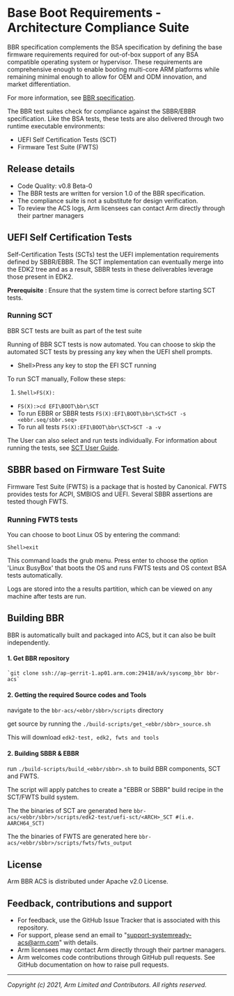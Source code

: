 # Base Boot Requirements - Architecture Compliance Suite
BBR specification complements the BSA specification by defining the base firmware requirements
required for out-of-box support of any BSA compatible operating system or hypervisor. These requirements are comprehensive enough
to enable booting multi-core ARM platforms while remaining minimal enough to allow for OEM and ODM innovation, and
market differentiation.

For more information, see [BBR specification](https://developer.arm.com/documentation/den0044/latest).

The BBR test suites check for compliance against the SBBR/EBBR specification. Like the BSA tests, these tests are also delivered through two runtime executable environments:
  - UEFI Self Certification Tests (SCT)
  - Firmware Test Suite (FWTS)

## Release details
- Code Quality: v0.8 Beta-0
- The BBR tests are written for version 1.0 of the BBR specification.
- The compliance suite is not a substitute for design verification.
- To review the ACS logs, Arm licensees can contact Arm directly through their partner managers

## UEFI Self Certification Tests
Self-Certification Tests (SCTs) test the UEFI implementation requirements defined by SBBR/EBBR. The SCT implementation can eventually merge into the EDK2 tree and as a result, SBBR tests in these deliverables leverage those present in EDK2.

**Prerequisite** : Ensure that the system time is correct before starting SCT tests.

### Running SCT
BBR SCT tests are built as part of the test suite <br />

Running of BBR SCT tests is now automated. You can choose to skip the automated SCT tests by pressing any key when the UEFI shell prompts.

- Shell>Press any key to stop the EFI SCT running

To run SCT manually, Follow these steps:


1. `Shell>FS(X):`
- `FS(X):>cd EFI\BOOT\bbr\SCT`
- To run EBBR or SBBR tests
 `FS(X):EFI\BOOT\bbr\SCT>SCT -s <ebbr.seq/sbbr.seq>`
 - To run all tests
 `FS(X):EFI\BOOT\bbr\SCT>SCT -a -v`
 

The User can also select and run tests individually. For information about running the tests, see [SCT User Guide](http://www.uefi.org/testtools).


## SBBR based on Firmware Test Suite
Firmware Test Suite (FWTS) is a package that is hosted by Canonical. FWTS provides tests for ACPI, SMBIOS and UEFI.
Several SBBR assertions are tested though FWTS.

### Running FWTS tests

You can choose to boot Linux OS by entering the command:

`Shell>exit`

This command loads the grub menu. Press enter to choose the option 'Linux BusyBox' that boots the OS and runs FWTS tests and OS context BSA tests automatically. <br />

Logs are stored into the a results partition, which can be viewed on any machine after tests are run. 


## Building BBR
BBR is automatically built and packaged into ACS, but it can also be built independently. 

#### 1.  Get BBR repository 
    `git clone ssh://ap-gerrit-1.ap01.arm.com:29418/avk/syscomp_bbr bbr-acs`

#### 2. Getting the required Source codes and Tools 
navigate to the `bbr-acs/<ebbr/sbbr>/scripts` directory

get source by running the 
`./build-scripts/get_<ebbr/sbbr>_source.sh`  

This will download `edk2-test, edk2, fwts and tools` 

#### 2. Building SBBR & EBBR
 run 
`./build-scripts/build_<ebbr/sbbr>.sh` 
to build BBR components, SCT and FWTS. 

The script will apply  patches to create a "EBBR or SBBR" build recipe in the SCT/FWTS build system. 

The the binaries of SCT are generated here 
    `bbr-acs/<ebbr/sbbr>/scripts/edk2-test/uefi-sct/<ARCH>_SCT #(i.e. AARCH64_SCT)`

The the binaries of FWTS are generated here 
    `bbr-acs/<ebbr/sbbr>/scripts/fwts/fwts_output`


## License
 
Arm BBR ACS is distributed under Apache v2.0 License.


## Feedback, contributions and support

 - For feedback, use the GitHub Issue Tracker that is associated with this repository.
 - For support, please send an email to "support-systemready-acs@arm.com" with details.
 - Arm licensees may contact Arm directly through their partner managers.
 - Arm welcomes code contributions through GitHub pull requests. See GitHub documentation on how to raise pull requests.

--------------

*Copyright (c) 2021, Arm Limited and Contributors. All rights reserved.*
